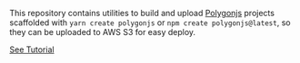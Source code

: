 This repository contains utilities to build and upload [Polygonjs](https://polygonjs.com) projects scaffolded with `yarn create polygonjs` or `npm create polygonjs@latest`, so they can be uploaded to AWS S3 for easy deploy.

[See Tutorial](https://polygonjs.com/docs/integrations/s3)
